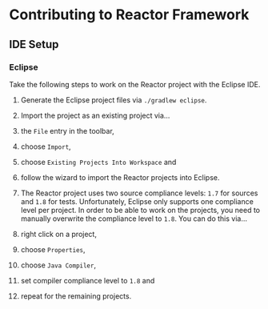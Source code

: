 # Contributing to Reactor Framework

## IDE Setup

### Eclipse
Take the following steps to work on the Reactor project with the Eclipse IDE.

 1. Generate the Eclipse project files via `./gradlew eclipse`.
 2. Import the project as an existing project via…

   1. the `File` entry in the toolbar,
   2. choose `Import`,
   3. choose `Existing Projects Into Workspace` and
   4. follow the wizard to import the Reactor projects into Eclipse.

 3. The Reactor project uses two source compliance levels: `1.7` for sources and `1.8` for tests. Unfortunately, Eclipse only supports one compliance level per project. In order to be able to work on the projects, you need to manually overwrite the compliance level to `1.8`. You can do this via…

   1. right click on a project,
   2. choose `Properties`,
   3. choose `Java Compiler`,
   4. set compiler compliance level to `1.8` and
   5. repeat for the remaining projects.
